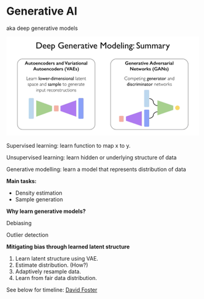# Generative AI

aka deep generative models

![Deep_Generative_Modeling_Summary.png](Deep_Generative_Modeling_Summary.png)

Supervised learning: learn function to map x to y.

Unsupervised learning: learn hidden or underlying structure of data

Generative modelling: learn a model that represents distribution of data

**Main tasks:**

- Density estimation
- Sample generation

**Why learn generative models?**

Debiasing

Outlier detection

**Mitigating bias through learned latent structure**

1. Learn latent structure using VAE.
2. Estimate distribution. (How?)
3. Adaptively resample data.
4. Learn from fair data distribution.

See below for timeline:
[David Foster](https://www.linkedin.com/posts/davidtfoster_datascience-machinelearning-ai-activity-7044233450295316480-nd31/)
